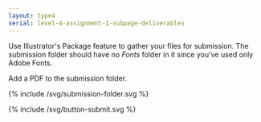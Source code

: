 ```yaml
---
layout: type4
serial: level-4-assignment-1-subpage-deliverables
---
```

Use Illustrator's Package feature to gather your files for submission. The submission folder should have no *Fonts* folder in it since you've used only Adobe Fonts.

Add a PDF to the submission folder.


{% include /svg/submission-folder.svg %}

{% include /svg/button-submit.svg %}